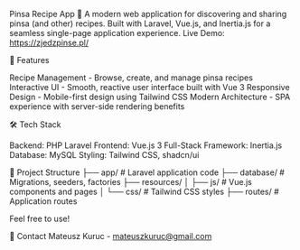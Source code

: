 Pinsa Recipe App 🍕
A modern web application for discovering and sharing pinsa (and other) recipes. Built with Laravel, Vue.js, and Inertia.js for a seamless single-page application experience.
Live Demo: https://zjedzpinse.pl/

🚀 Features

Recipe Management - Browse, create, and manage pinsa recipes
Interactive UI - Smooth, reactive user interface built with Vue 3
Responsive Design - Mobile-first design using Tailwind CSS
Modern Architecture - SPA experience with server-side rendering benefits

🛠️ Tech Stack

Backend: PHP Laravel
Frontend: Vue.js 3
Full-Stack Framework: Inertia.js
Database: MySQL
Styling: Tailwind CSS, shadcn/ui

📁 Project Structure
├── app/                 # Laravel application code
├── database/           # Migrations, seeders, factories
├── resources/
│   ├── js/             # Vue.js components and pages
│   └── css/            # Tailwind CSS styles
├── routes/             # Application routes

Feel free to use!

📧 Contact
Mateusz Kuruc - mateuszkuruc@gmail.com
